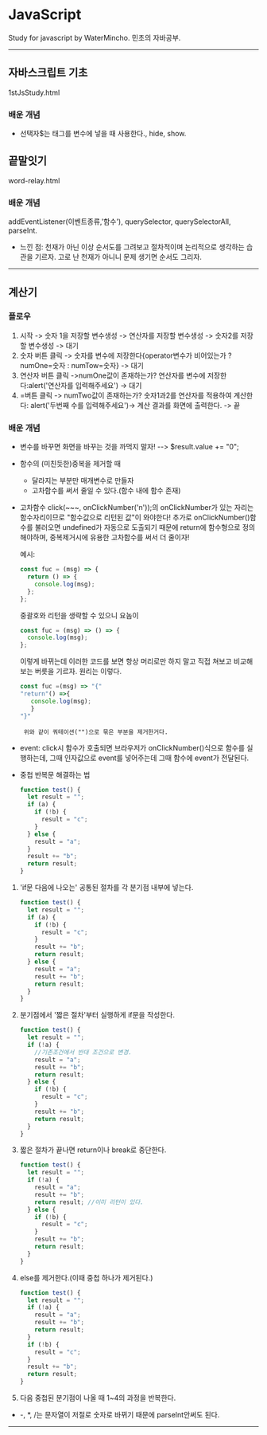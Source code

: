 <!-- prettier-ignore -->
# **JavaScript**

Study for javascript by WaterMincho.
민초의 자바공부.

---

## 자바스크립트 기초

1stJsStudy.html

### 배운 개념

- 선택자$는 태그를 변수에 넣을 때 사용한다., hide, show.

## 끝말잇기

word-relay.html

### 배운 개념

addEventListener(이벤트종류,'함수'), querySelector, querySelectorAll, parseInt.

- 느낀 점: 천재가 아닌 이상 순서도를 그려보고 절차적이며 논리적으로 생각하는 습관을 기르자.
  고로 난 천재가 아니니 문제 생기면 순서도 그리자.

---

## 계산기

### 플로우

1. 시작 -> 숫자 1을 저장할 변수생성 -> 연산자를 저장할 변수생성 -> 숫자2를 저장할 변수생성 -> 대기
2. 숫자 버튼 클릭 -> 숫자를 변수에 저장한다{operator변수가 비어있는가 ? numOne=숫자 : numTow=숫자} -> 대기
3. 연산자 버튼 클릭 ->numOne값이 존재하는가? 연산자를 변수에 저장한다:alert('연산자를 입력해주세요') -> 대기
4. =버튼 클릭 -> numTwo값이 존재하는가? 숫자1과2를 연산자를 적용하여 계산한다: alert('두번째 수를 입력해주세요')-> 계산 결과를 화면에 출력한다. -> 끝

### 배운 개념

- 변수를 바꾸면 화면을 바꾸는 것을 까먹지 말자! --> $result.value += "0";

- 함수의 (미친듯한)중복을 제거할 때

  - 달라지는 부분만 매개변수로 만들자
  - 고차함수를 써서 줄일 수 있다.(함수 내에 함수 존재)

- 고차함수
  click(~~~, onClickNumber('n'));의 onClickNumber가 있는 자리는 함수자리이므로 "함수값으로 리턴된 값"이 와야한다!
  추가로 onClickNumber()함수를 불러오면 undefined가 자동으로 도출되기 때문에 return에 함수형으로 정의해야하며, 중복제거시에 유용한 고차함수를 써서 더 줄이자!</br>

  예시:

  ```javascript
  const fuc = (msg) => {
    return () => {
      console.log(msg);
    };
  };
  ```

  중괄호와 리턴을 생략할 수 있으니 요놈이</br>

  ```javascript
  const fuc = (msg) => () => {
    console.log(msg);
  };
  ```

  이렇게 바뀌는데 이러한 코드를 보면 항상 머리로만 하지 말고 직접 쳐보고 비교해보는 버릇을 기르자. 원리는 이렇다.</br>

  ```javascript
  const fuc =(msg) => "{"
  "return"() =>{
     console.log(msg);
     }
  "}"
  ```

       위와 같이 쿼테이션("")으로 묶은 부분을 제거한거다.

- event: click시 함수가 호출되면 브라우저가 onClickNumber()식으로 함수를 실행하는데, 그때 인자값으로 event를 넣어주는데 그때 함수에 event가 전달된다.

- 중첩 반복문 해결하는 법

  ```javascript
  function test() {
    let result = "";
    if (a) {
      if (!b) {
        result = "c";
      }
    } else {
      result = "a";
    }
    result += "b";
    return result;
  }
  ```

1. 'if문 다음에 나오는' 공통된 절차를 각 분기점 내부에 넣는다.

   ```javascript
   function test() {
     let result = "";
     if (a) {
       if (!b) {
         result = "c";
       }
       result += "b";
       return result;
     } else {
       result = "a";
       result += "b";
       return result;
     }
   }
   ```

2. 분기점에서 '짧은 절차'부터 실행하게 if문을 작성한다.

   ```javascript
   function test() {
     let result = "";
     if (!a) {
       //기존조건에서 반대 조건으로 변경.
       result = "a";
       result += "b";
       return result;
     } else {
       if (!b) {
         result = "c";
       }
       result += "b";
       return result;
     }
   }
   ```

3. 짧은 절차가 끝나면 return이나 break로 중단한다.

   ```javascript
   function test() {
     let result = "";
     if (!a) {
       result = "a";
       result += "b";
       return result; //이미 리턴이 있다.
     } else {
       if (!b) {
         result = "c";
       }
       result += "b";
       return result;
     }
   }
   ```

4. else를 제거한다.(이때 중첩 하나가 제거된다.)

   ```javascript
   function test() {
     let result = "";
     if (!a) {
       result = "a";
       result += "b";
       return result;
     }
     if (!b) {
       result = "c";
     }
     result += "b";
     return result;
   }
   ```

5. 다음 중첩된 분기점이 나올 때 1~4의 과정을 반복한다.

- -, \*, /는 문자열이 저절로 숫자로 바뀌기 때문에 parseInt안써도 된다.

---
